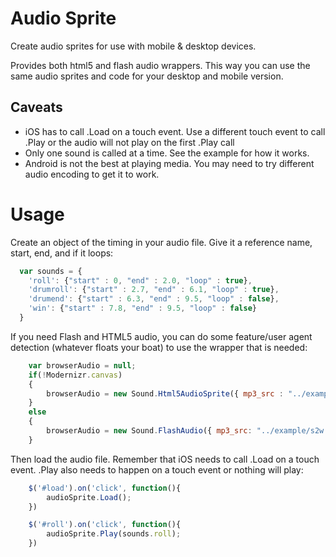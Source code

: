 # Audio Sprite

Create audio sprites for use with mobile & desktop devices.

Provides both html5 and flash audio wrappers.  This way you can use the same audio sprites and code for your desktop and mobile version.

## Caveats

- iOS has to call .Load on a touch event.  Use a different touch event to call .Play or the audio will not play on the first .Play call
- Only one sound is called at a time.  See the example for how it works.
- Android is not the best at playing media.  You may need to try different audio encoding to get it to work.

# Usage

Create an object of the timing in your audio file.  Give it a reference name, start, end, and if it loops:

```javascript
  var sounds = {
    'roll': {"start" : 0, "end" : 2.0, "loop" : true},
    'drumroll': {"start" : 2.7, "end" : 6.1, "loop" : true},
    'drumend': {"start" : 6.3, "end" : 9.5, "loop" : false},
    'win': {"start" : 7.8, "end" : 9.5, "loop" : false}
  }
```

If you need Flash and HTML5 audio, you can do some feature/user agent detection (whatever floats your boat) to use the wrapper that is needed:

```javascript
    var browserAudio = null;
    if(!Modernizr.canvas)
    {
        browserAudio = new Sound.Html5AudioSprite({ mp3_src : "../example/s2w.mp3?v=5", ogg_src : "../example/s2w.ogg?v=4" });
    }
    else
    {
        browserAudio = new Sound.FlashAudio({ mp3_src: "../example/s2w.mp3?v=3", swf : "../flash/audioplayer.swf?v=2", flashElement : "slots" });
    }
```

Then load the audio file.  Remember that iOS needs to call .Load on a touch event.  .Play also needs to happen on a touch event or nothing will play:

```javascript
    $('#load').on('click', function(){
        audioSprite.Load();
    })

    $('#roll').on('click', function(){
        audioSprite.Play(sounds.roll);
    })
```